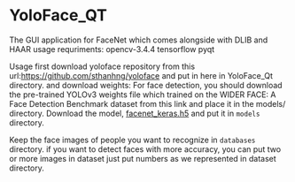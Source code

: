 # YoloFace_QT
The GUI application for FaceNet which comes alongside with DLIB and HAAR usage
requriments:
opencv-3.4.4
tensorflow
pyqt

Usage
first download yoloface repository from this url:https://github.com/sthanhng/yoloface
and put in here in YoloFace_Qt directory.
and download weights:
For face detection, you should download the pre-trained YOLOv3 weights file which trained on the WIDER FACE: A Face Detection Benchmark dataset from this link and place it in the models/ directory.
Download the model, [facenet_keras.h5](https://www.dropbox.com/s/xwn57bffg5xobb8/facenet_keras.h5?dl=1) and put it in `models` directory.
	
Keep the face images of people you want to recognize in `databases` directory. 
if you want to detect faces with more accuracy, you can put two or more images in dataset just put numbers as we represented in dataset  directory.

